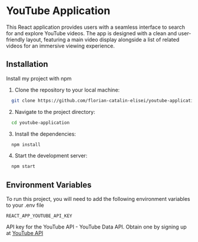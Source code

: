 # YouTube Application

This React application provides users with a seamless interface to search for and explore YouTube videos. The app is designed with a clean and user-friendly layout, featuring a main video display alongside a list of related videos for an immersive viewing experience.

## Installation

Install my project with npm

1. Clone the repository to your local machine:

```bash
  git clone https://github.com/florian-catalin-elisei/youtube-application.git
```

2. Navigate to the project directory:

```bash
  cd youtube-application
```

3. Install the dependencies:

```bash
  npm install
```

4. Start the development server:

```bash
  npm start
```

## Environment Variables

To run this project, you will need to add the following environment variables to your .env file

`REACT_APP_YOUTUBE_API_KEY`

API key for the YouTube API - YouTube Data API. Obtain one by signing up at [YouTube API](https://developers.google.com/youtube/v3)
